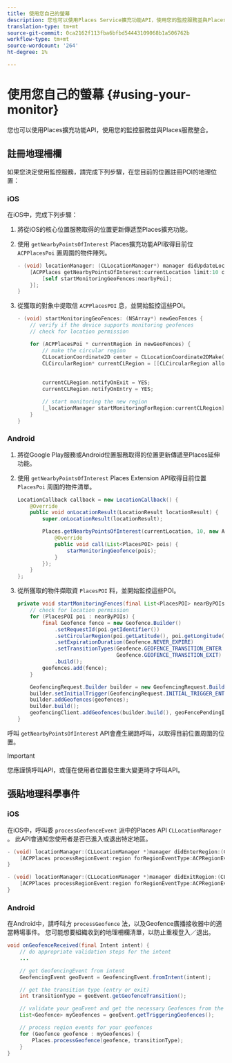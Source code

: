 ```yaml
---
title: 使用您自己的螢幕
description: 您也可以使用Places Service擴充功能API，使用您的監控服務並與Places Service整合。
translation-type: tm+mt
source-git-commit: 0ca2162f113fba6bfbd54443109068b1a506762b
workflow-type: tm+mt
source-wordcount: '264'
ht-degree: 1%

---
```



# 使用您自己的螢幕 {#using-your-monitor}

您也可以使用Places擴充功能API，使用您的監控服務並與Places服務整合。

## 註冊地理柵欄

如果您決定使用監控服務，請完成下列步驟，在您目前的位置註冊POI的地理位置：

### iOS

在iOS中，完成下列步驟：

1. 將從iOS的核心位置服務取得的位置更新傳遞至Places擴充功能。

1. 使用 `getNearbyPointsOfInterest` Places擴充功能API取得目前位 `ACPPlacesPoi` 置周圍的物件陣列。

   ```objective-c
   - (void) locationManager: (CLLocationManager*) manager didUpdateLocations: (NSArray<CLLocation*>*) locations {
       [ACPPlaces getNearbyPointsOfInterest:currentLocation limit:10 callback: ^ (NSArray<ACPPlacesPoi*>* _Nullable nearbyPoi) {
           [self startMonitoringGeoFences:nearbyPoi];
       }];
   }
   ```

1. 從獲取的對象中提取信 `ACPPlacesPOI` 息，並開始監控這些POI。

   ```objective-c
   - (void) startMonitoringGeoFences: (NSArray*) newGeoFences {
       // verify if the device supports monitoring geofences
       // check for location permission
   
       for (ACPPlacesPoi * currentRegion in newGeoFences) {
           // make the circular region
           CLLocationCoordinate2D center = CLLocationCoordinate2DMake(currentRegion.latitude, currentRegion.longitude);
           CLCircularRegion* currentCLRegion = [[CLCircularRegion alloc] initWithCenter:center
                                                                                 radius:currentRegion.radius
                                                                             identifier:currentRegion.identifier];
           currentCLRegion.notifyOnExit = YES;
           currentCLRegion.notifyOnEntry = YES;
   
           // start monitoring the new region
           [_locationManager startMonitoringForRegion:currentCLRegion];
       }
   }
   ```

### Android

1. 將從Google Play服務或Android位置服務取得的位置更新傳遞至Places延伸功能。

1. 使用 `getNearbyPointsOfInterest` Places Extension API取得目前位置 `PlacesPoi` 周圍的物件清單。

   ```java
   LocationCallback callback = new LocationCallback() {
       @Override
       public void onLocationResult(LocationResult locationResult) {
           super.onLocationResult(locationResult);
   
           Places.getNearbyPointsOfInterest(currentLocation, 10, new AdobeCallback<List<PlacesPOI>>() {
               @Override
               public void call(List<PlacesPOI> pois) {
                   starMonitoringGeofence(pois);
               }
           });
       }
   };
   ```

1. 從所獲取的物件擷取資 `PlacesPOI` 料，並開始監控這些POI。

   ```java
   private void startMonitoringFences(final List<PlacesPOI> nearByPOIs) {
       // check for location permission
       for (PlacesPOI poi : nearByPOIs) {
           final Geofence fence = new Geofence.Builder()
               .setRequestId(poi.getIdentifier())
               .setCircularRegion(poi.getLatitude(), poi.getLongitude(), poi.getRadius())
               .setExpirationDuration(Geofence.NEVER_EXPIRE)
               .setTransitionTypes(Geofence.GEOFENCE_TRANSITION_ENTER |
                                   Geofence.GEOFENCE_TRANSITION_EXIT)
               .build();
           geofences.add(fence);
       }
   
       GeofencingRequest.Builder builder = new GeofencingRequest.Builder();
       builder.setInitialTrigger(GeofencingRequest.INITIAL_TRIGGER_ENTER);
       builder.addGeofences(geofences);
       builder.build();
       geofencingClient.addGeofences(builder.build(), geoFencePendingIntent)
   }
   ```


呼叫 `getNearbyPointsOfInterest` API會產生網路呼叫，以取得目前位置周圍的位置。

>[!IMPORTANT]
>
>您應謹慎呼叫API，或僅在使用者位置發生重大變更時才呼叫API。

## 張貼地理科學事件

### iOS

在iOS中，呼叫委 `processGeofenceEvent` 派中的Places API `CLLocationManager` 。 此API會通知您使用者是否已進入或退出特定地區。

```objective-c
- (void) locationManager:(CLLocationManager *)manager didEnterRegion:(CLRegion *)region {
    [ACPPlaces processRegionEvent:region forRegionEventType:ACPRegionEventTypeEntry];
}

- (void) locationManager:(CLLocationManager *)manager didExitRegion:(CLRegion *)region {
    [ACPPlaces processRegionEvent:region forRegionEventType:ACPRegionEventTypeExit];
}
```

### Android

在Android中，請呼叫方 `processGeofence` 法，以及Geofence廣播接收器中的適當轉場事件。 您可能想要組織收到的地理柵欄清單，以防止重複登入／退出。

```java
void onGeofenceReceived(final Intent intent) {
    // do appropriate validation steps for the intent
    ...

    // get GeofencingEvent from intent
    GeofencingEvent geoEvent = GeofencingEvent.fromIntent(intent);

    // get the transition type (entry or exit)
    int transitionType = geoEvent.getGeofenceTransition();

    // validate your geoEvent and get the necessary Geofences from the list
    List<Geofence> myGeofences = geoEvent.getTriggeringGeofences();

    // process region events for your geofences
    for (Geofence geofence : myGeofences) {
        Places.processGeofence(geofence, transitionType);
    }
}
```
